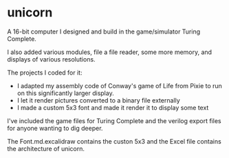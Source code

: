 # unicorn

A 16-bit computer I designed and build in the game/simulator Turing Complete.

I also added various modules, file a file reader, some more memory, and displays of various resolutions.

The projects I coded for it:
- I adapted my assembly code of Conway's game of Life from Pixie to run on this significantly larger display.
- I let it render pictures converted to a binary file externally
- I made a custom 5x3 font and made it render it to display some text

I've included the game files for Turing Complete and the verilog export files for anyone wanting to dig deeper.

The Font.md.excalidraw contains the custon 5x3 and the Excel file contains the architecture of unicorn.

